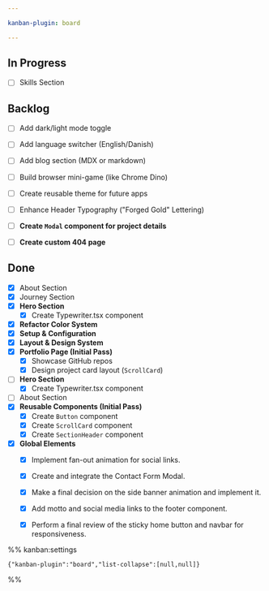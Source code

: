 ```yaml
---

kanban-plugin: board

---
```


## In Progress
- [ ] Skills Section


## Backlog
- [ ] Add dark/light mode toggle
- [ ] Add language switcher (English/Danish)
- [ ] Add blog section (MDX or markdown)
- [ ] Build browser mini-game (like Chrome Dino)
- [ ] Create reusable theme for future apps
- [ ] Enhance Header Typography ("Forged Gold" Lettering)
- [ ] **Create `Modal` component for project details**
- [ ] **Create custom 404 page**


## Done
- [x] About Section
- [x] Journey Section
- [x] **Hero Section**
    - [x] Create Typewriter.tsx component
- [x] **Refactor Color System**
- [x] **Setup & Configuration**
- [x] **Layout & Design System**
- [x] **Portfolio Page (Initial Pass)**
	- [x] Showcase GitHub repos
	- [x] Design project card layout (`ScrollCard`)
- [ ] **Hero Section**
	- [x] Create Typewriter.tsx component
- [ ] About Section
- [x] **Reusable Components (Initial Pass)**
	- [x] Create `Button` component
	- [x] Create `ScrollCard` component
	- [x] Create `SectionHeader` component
- [x] **Global Elements**
	- [x] Implement fan-out animation for social links.
	- [x] Create and integrate the Contact Form Modal.
	- [x] Make a final decision on the side banner animation and implement it.
	- [x] Add motto and social media links to the footer component.
	- [x] Perform a final review of the sticky home button and navbar for responsiveness.




%% kanban:settings
```
{"kanban-plugin":"board","list-collapse":[null,null]}
```
%%